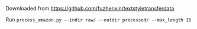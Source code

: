 Downloaded from https://github.com/fuzhenxin/textstyletransferdata

Run `process_amazon.py --indir raw/ --outdir processed/ --max_length 15`
